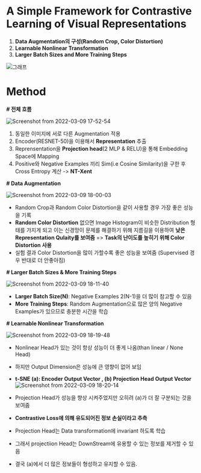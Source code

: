 # A Simple Framework for Contrastive Learning of Visual Representations

1. **Data Augmentation의 구성(Random Crop, Color Distortion)**
2. **Learnable Nonlinear Transformation**
3. **Larger Batch Sizes and More Training Steps**

![그래프](https://user-images.githubusercontent.com/76771847/157406654-8621247f-7782-47e3-8933-0f6e46068c39.png)

# Method

**# 전체 흐름**

![Screenshot from 2022-03-09 17-52-54](https://user-images.githubusercontent.com/76771847/157406649-b98c9777-7574-422a-a4e1-eb5b1fdbc2c3.png)

1. 동일한 이미지에 서로 다른 Augmentation 적용
2. Encoder(RESNET-50)을 이용해서 **Representation** 추출 
3. Reprensentation을 **Projection head**(2 MLP & RELU)을 통해 Embedding Space에 Mapping 
4. Positive와 Negative Examples 끼리 Sim(i.e Cosine Similarity)을 구한 후 Cross Entropy 계산 -> **NT-Xent**

**# Data Augmentation**

![Screenshot from 2022-03-09 18-00-03](https://user-images.githubusercontent.com/76771847/157407961-a01b05dd-070a-49d4-ac3a-2e0b66c74697.png)

- Random Crop과 Random Color Distortion을 같이 사용할 경우 가장 좋은 성능을 기록
- **Random Color Distortion** 없으면 Image Histogram이 비슷한 Distribution 형태를 가지게 되고 이는 신경망이 문제를 해결하기 위해 지름길을 이용하여 
**낮은 Representation Qulaity를 보여줌**
=> **Task의 난이도를 높히기 위해 Color Distortion 사용**
- 실험 결과 Color Distortion을 많이 가할수록 좋은 성능을 보여줌
  (Supervised 경우 반대로 더 안좋아짐)

**# Larger Batch Sizes & More Training Steps**

![Screenshot from 2022-03-09 18-11-40](https://user-images.githubusercontent.com/76771847/157409954-919aac8f-f8d8-405d-bcf6-8ffd229fd5a7.png)

- **Larger Batch Size(N)**: Negative Examples 2(N-1)을 더 많이 참고할 수 있음
- **More Training Steps**: Random Augmentation으로 많은 양의 Negative Examples가 있으므로 충분한 시간을 학습

**# Learnable Nonlinear Transformation**

![Screenshot from 2022-03-09 18-19-48](https://user-images.githubusercontent.com/76771847/157411396-05177334-ce08-473b-b59a-4b144b55ce74.png)

- Nonlinear Head가 있는 것이 항상 성능이 더 좋게 나옴(than linear / None Head)
- 하지만 Output Dimension은 성능에 큰 영향이 없어 보임

- **t-SNE (a): Encoder Output Vector , (b) Projection Head Output Vector**
![Screenshot from 2022-03-09 18-20-14](https://user-images.githubusercontent.com/76771847/157411405-6277922b-f91b-4b2c-96bc-95863e21f827.png)

- Projection Head가 성능을 향상 시켜주었지만 오히려 (a)가 더 잘 구분되는 것을 보여줌
- **Contrastive Loss에 의해 유도되어진 정보 손실이라고 추측**
- Projection Head는 Data transformation에 invariant 하도록 학습
- 그래서 projectiion Head는 DownStream에 유용할 수 있는 정보를 제거할 수 있음
- 결국 (a)에서 더 많은 정보들이 형성하고 유지할 수 있음.
